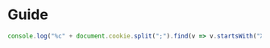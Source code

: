 # Guide

```javascript
console.log("%c" + document.cookie.split(";").find(v => v.startsWith("XSRF-TOKEN")).split("=")[1], "color: green;");
```
